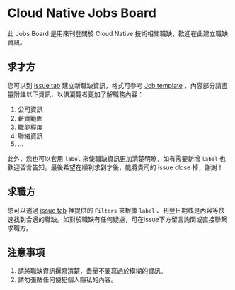 # Cloud Native Jobs Board
此 Jobs Board 是用來刊登關於 Cloud Native 技術相關職缺，歡迎在此建立職缺資訊。

## 求才方
您可以到 [issue tab](https://github.com/cloud-native-taiwan/jobs/issues) 建立新職缺資訊，格式可參考 [Job template](https://github.com/cloud-native-taiwan/jobs/blob/master/.github/ISSUE_TEMPLATE/job-template.md) ，內容部分請盡量附註以下資訊，以供瀏覽者更加了解職務內容：

1. 公司資訊
2. 薪資範圍
3. 職能程度
4. 聯絡資訊
5. ...


此外，您也可以套用 `label` 來使職缺資訊更加清楚明瞭，如有需要新增 `label` 也歡迎留言告知。最後希望在順利求到才後，能將貴司的 issue close 掉，謝謝！


## 求職方
您可以透過 [issue tab](https://github.com/cloud-native-taiwan/jobs/issues) 裡提供的 `Filters` 來根據 `label` 、刊登日期或是內容等快速找到合適的職缺。如對於職缺有任何疑慮，可在issue下方留言詢問或直接聯繫求職方。


## 注意事項
1. 請將職缺資訊撰寫清楚，盡量不要寫過於模糊的資訊。
2. 請勿張貼任何侵犯個人隱私的內容。



